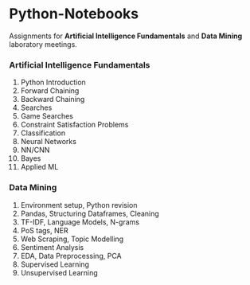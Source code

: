 # Python-Notebooks

Assignments for **Artificial Intelligence Fundamentals** and **Data Mining** laboratory meetings.

### Artificial Intelligence Fundamentals
1. Python Introduction
2. Forward Chaining
3. Backward Chaining
4. Searches
5. Game Searches
6. Constraint Satisfaction Problems
7. Classification
8. Neural Networks
9. NN/CNN
10. Bayes
11. Applied ML

### Data Mining
1. Environment setup, Python revision
2. Pandas, Structuring Dataframes, Cleaning
3. TF-IDF, Language Models, N-grams
4. PoS tags, NER
5. Web Scraping, Topic Modelling
6. Sentiment Analysis
7. EDA, Data Preprocessing, PCA
8. Supervised Learning
9. Unsupervised Learning
